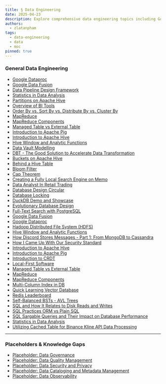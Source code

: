 ```yaml
---
title: § Data Engineering
date: 2025-04-23
description: Explore comprehensive data engineering topics including Google Dataproc, Apache Hive, MapReduce, data pipeline design, and BI tools to enhance your knowledge of data analysis and processing techniques.
authors: 
  - zlatanpham
tags:
  - data-engineering
  - data
  - moc
pinned: true
---
```


### General Data Engineering

- [Google Dataproc](google-dataproc.md)
- [Google Data Fusion](google-data-fusion.md)
- [Data Pipeline Design Framework](data-pipeline-design-framework.md)
- [Statistics in Data Analysis](statistics-in-data-analysis.md)
- [Partitions on Apache Hive](partitions-on-apache-hive.md)
- [Overview of BI Tools](overview-of-bi-tools.md)
- [Order By vs. Sort By vs. Distribute By vs. Cluster By](order-by-vs-sort-by-vs-distribute-by-vs-cluster-by.md)
- [MapReduce](mapreduce.md)
- [MapReduce Components](mapreduce-components.md)
- [Managed Table vs External Table](managed-table-vs-external-table.md)
- [Introduction to Apache Pig](introduction-to-apache-pig.md)
- [Introduction to Apache Hive](introduction-to-apache-hive.md)
- [Hive Window and Analytic Functions](hive-window-and-analytic-functions.md)
- [Data Vault Modelling](data-vault-modelling.md)
- [DBT - The Good Solution to Accelerate Data Transformation](dbt-the-good-solution-to-accelerate-data-transformation.md)
- [Buckets on Apache Hive](buckets-on-apache-hive.md)
- [Behind a Hive Table](behind-a-hive-table.md)
- [Bloom Filter](bloom-filter.md)
- [Cap Theorem](cap-theorem.md)
- [Creating a Fully Local Search Engine on Memo](creating-a-fully-local-search-engine-on-memo.md)
- [Data Analyst In Retail Trading](data-analyst-in-retail-trading.md)
- [Database Design Circular](database-design-circular.md)
- [Database Locking](database-locking.md)
- [DuckDB Demo and Showcase](duckdb-demo-and-showcase.md)
- [Evolutionary Database Design](evolutionary-database-design.md)
- [Full-Text Search with PostgreSQL](full-text-search-with-postgresql.md)
- [Google Data Fusion](google-data-fusion.md)
- [Google Dataproc](google-dataproc.md)
- [Hadoop Distributed File System (HDFS)](hadoop-distributed-file-system-hdfs.md)
- [Hive Window and Analytic Functions](hive-window-and-analytic-functions.md)
- [How Discord Stores Messages - Part 1: From MongoDB to Cassandra](how-discord-stores-messages-part-1-from-mongodb-to-cassandra.md)
- [How I Came Up With Our Security Standard](how-i-came-up-with-our-security-standard.md)
- [Introduction to Apache Hive](introduction-to-apache-hive.md)
- [Introduction to Apache Pig](introduction-to-apache-pig.md)
- [Introduction to CRDT](introduction-to-crdt.md)
- [Local-First Software](local-first-software.md)
- [Managed Table vs External Table](managed-table-vs-external-table.md)
- [MapReduce](mapreduce.md)
- [MapReduce Components](mapreduce-components.md)
- [Multi-Column Index in DB](202301191192-multi-column-index-in-db.md)
- [Quick Learning Vector Database](quick-learning-vector-database.md)
- [Redis Leaderboard](redis-leaderboard.md)
- [Self-Balanced BSTs - AVL Trees](self-balanced-bsts-avl-trees.md)
- [SQL and How It Relates to Disk Reads and Writes](sql-and-how-it-relates-to-disk-reads-and-writes.md)
- [SQL Practices ORM vs Plain SQL](sql-practices-orm-vs-plain-sql.md)
- [SQL Sargable Queries and Their Impact on Database Performance](sql-sargable-queries-and-their-impact-on-database-performance.md)
- [Statistics in Data Analysis](statistics-in-data-analysis.md)
- [Utilizing Cached Table for Binance Kline API Data Processing](utilizing-cached-table-for-binance-kline-api-data-processing.md)

---

### Placeholders & Knowledge Gaps

- [Placeholder: Data Governance]()
- [Placeholder: Data Quality Management]()
- [Placeholder: Data Security and Privacy]()
- [Placeholder: Data Cataloging and Metadata Management]()
- [Placeholder: Data Observability]()
